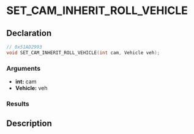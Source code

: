 # SET_CAM_INHERIT_ROLL_VEHICLE

## Declaration
```cpp
// 0x51AD2993
void SET_CAM_INHERIT_ROLL_VEHICLE(int cam, Vehicle veh);
```

### Arguments
- **int:** cam
- **Vehicle:** veh

### Results

## Description
